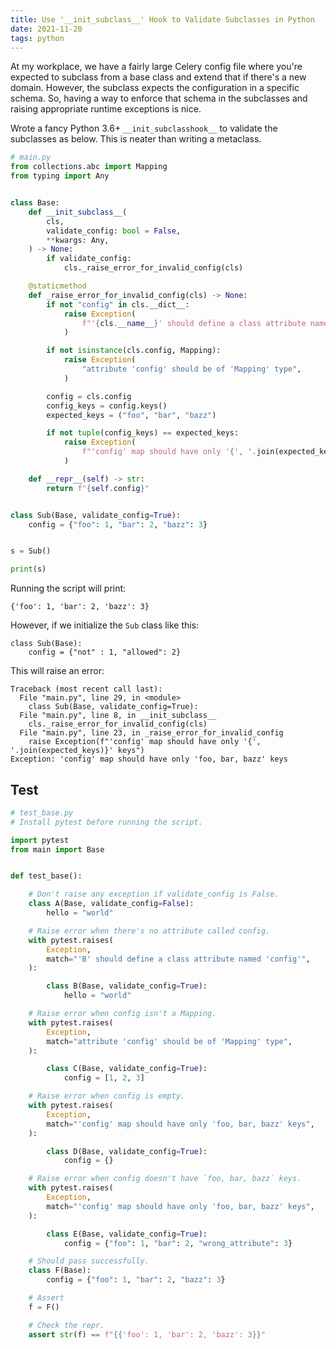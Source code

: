 ```yaml
---
title: Use '__init_subclass__' Hook to Validate Subclasses in Python
date: 2021-11-20
tags: python
---
```


At my workplace, we have a fairly large Celery config file where you're expected to subclass from a base class and extend that if there's a new domain. However, the subclass expects the configuration in a specific schema. So, having a way to enforce that schema in the subclasses and raising appropriate runtime exceptions is nice.

Wrote a fancy Python 3.6+ `__init_subclasshook__` to validate the subclasses as below. This is neater than writing a metaclass.


```python
# main.py
from collections.abc import Mapping
from typing import Any


class Base:
    def __init_subclass__(
        cls,
        validate_config: bool = False,
        **kwargs: Any,
    ) -> None:
        if validate_config:
            cls._raise_error_for_invalid_config(cls)

    @staticmethod
    def _raise_error_for_invalid_config(cls) -> None:
        if not "config" in cls.__dict__:
            raise Exception(
                f"'{cls.__name__}' should define a class attribute named 'config'",
            )

        if not isinstance(cls.config, Mapping):
            raise Exception(
                "attribute 'config' should be of 'Mapping' type",
            )

        config = cls.config
        config_keys = config.keys()
        expected_keys = ("foo", "bar", "bazz")

        if not tuple(config_keys) == expected_keys:
            raise Exception(
                f"'config' map should have only '{', '.join(expected_keys)}' keys",
            )

    def __repr__(self) -> str:
        return f"{self.config}"


class Sub(Base, validate_config=True):
    config = {"foo": 1, "bar": 2, "bazz": 3}


s = Sub()

print(s)
```

Running the script will print:

```
{'foo': 1, 'bar': 2, 'bazz': 3}
```

However, if we initialize the `Sub` class like this:

```
class Sub(Base):
    config = {"not" : 1, "allowed": 2}
```

This will raise an error:

```
Traceback (most recent call last):
  File "main.py", line 29, in <module>
    class Sub(Base, validate_config=True):
  File "main.py", line 8, in __init_subclass__
    cls._raise_error_for_invalid_config(cls)
  File "main.py", line 23, in _raise_error_for_invalid_config
    raise Exception(f"'config' map should have only '{', '.join(expected_keys)}' keys")
Exception: 'config' map should have only 'foo, bar, bazz' keys
```


## Test

```python
# test_base.py
# Install pytest before running the script.

import pytest
from main import Base


def test_base():

    # Don't raise any exception if validate_config is False.
    class A(Base, validate_config=False):
        hello = "world"

    # Raise error when there's no attribute called config.
    with pytest.raises(
        Exception,
        match="'B' should define a class attribute named 'config'",
    ):

        class B(Base, validate_config=True):
            hello = "world"

    # Raise error when config isn't a Mapping.
    with pytest.raises(
        Exception,
        match="attribute 'config' should be of 'Mapping' type",
    ):

        class C(Base, validate_config=True):
            config = [1, 2, 3]

    # Raise error when config is empty.
    with pytest.raises(
        Exception,
        match="'config' map should have only 'foo, bar, bazz' keys",
    ):

        class D(Base, validate_config=True):
            config = {}

    # Raise error when config doesn't have `foo, bar, bazz` keys.
    with pytest.raises(
        Exception,
        match="'config' map should have only 'foo, bar, bazz' keys",
    ):

        class E(Base, validate_config=True):
            config = {"foo": 1, "bar": 2, "wrong_attribute": 3}

    # Should pass successfully.
    class F(Base):
        config = {"foo": 1, "bar": 2, "bazz": 3}

    # Assert
    f = F()

    # Check the repr.
    assert str(f) == f"{{'foo': 1, 'bar': 2, 'bazz': 3}}"
```
